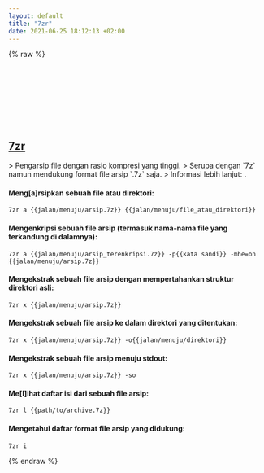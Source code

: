 ```yaml
---
layout: default
title: "7zr"
date: 2021-06-25 18:12:13 +02:00
---
```

{% raw %}
<h2 id="7zr">
  <a href="/id/common/7zr.html">7zr</a> <a href="#7zr"><svg class="icon">
    <use href="/assets/images/unicode_sprite.svg#link" />
  </svg></a>
</h2>
> Pengarsip file dengan rasio kompresi yang tinggi.
> Serupa dengan `7z` namun mendukung format file arsip `.7z` saja.
> Informasi lebih lanjut: <https://www.7-zip.org>.

#### Meng[a]rsipkan sebuah file atau direktori:
```shell
7zr a {{jalan/menuju/arsip.7z}} {{jalan/menuju/file_atau_direktori}}
```
#### Mengenkripsi sebuah file arsip (termasuk nama-nama file yang terkandung di dalamnya):
```shell
7zr a {{jalan/menuju/arsip_terenkripsi.7z}} -p{{kata sandi}} -mhe=on {{jalan/menuju/arsip.7z}}
```
#### Mengekstrak sebuah file arsip dengan mempertahankan struktur direktori asli:
```shell
7zr x {{jalan/menuju/arsip.7z}}
```
#### Mengekstrak sebuah file arsip ke dalam direktori yang ditentukan:
```shell
7zr x {{jalan/menuju/arsip.7z}} -o{{jalan/menuju/direktori}}
```
#### Mengekstrak sebuah file arsip menuju stdout:
```shell
7zr x {{jalan/menuju/arsip.7z}} -so
```
#### Me[l]ihat daftar isi dari sebuah file arsip:
```shell
7zr l {{path/to/archive.7z}}
```
#### Mengetahui daftar format file arsip yang didukung:
```shell
7zr i
```
{% endraw %}